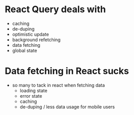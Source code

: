 # React Query deals with

- caching
- de-duping
- optimistic update
- background refetching
- data fetching
- global state

# Data fetching in React sucks

- so many to tack in react when fetching data
  - loading state
  - error state
  - caching
  - de-duping / less data usage for mobile users
